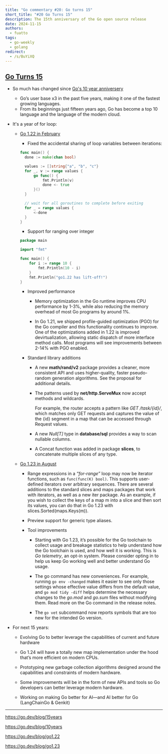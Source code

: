 ```yaml
---
title: "Go commentary #20: Go turns 15"
short_title: "#20 Go Turns 15"
description: The 15th anniversary of the Go open source release
date: 2024-11-15
authors:
  - fuatto
tags:
  - go-weekly
  - golang
redirect:
  - /s/BuYiXQ
---
```


## [Go Turns 15](https://go.dev/blog/15years)

- So much has changed since [Go's 10 year anniversery](https://go.dev/blog/10years)

  - Go’s user base x3 in the past five years, making it one of the fastest growing languages.
  - From its beginnings just fifteen years ago, Go has become a top 10 language and the language of the modern cloud.

- It's a year of for loop:

  - [Go 1.22 in February](https://go.dev/blog/go1.22)

    - Fixed the accidental sharing of loop variables between iterations:

    ```go
    func main() {
      done := make(chan bool)

      values := []string{"a", "b", "c"}
      for _, v := range values {
          go func() {
              fmt.Println(v)
              done <- true
          }()
      }

      // wait for all goroutines to complete before exiting
      for _ = range values {
          <-done
      }
    }
    ```

    - Support for ranging over integer

    ```go
    package main

    import "fmt"

    func main() {
        for i := range 10 {
            fmt.Println(10 - i)
        }
        fmt.Println("go1.22 has lift-off!")
    }
    ```

    - Improved performance

      - Memory optimization in the Go runtime improves CPU performance by 1-3%, while also reducing the memory overhead of most Go programs by around 1%.

      - In Go 1.21, we shipped profile-guided optimization (PGO) for the Go compiler and this functionality continues to improve. One of the optimizations added in 1.22 is improved devirtualization, allowing static dispatch of more interface method calls. Most programs will see improvements between 2-14% with PGO enabled.

    - Standard library additions

      - A new **math/rand/v2** package provides a cleaner, more consistent API and uses higher-quality, faster pseudo-random generation algorithms. See the proposal for additional details.

      - The patterns used by **net/http.ServeMux** now accept methods and wildcards.

        For example, the router accepts a pattern like _GET /task/{id}/_, which matches only GET requests and captures the value of the {id} segment in a map that can be accessed through Request values.

      - A new _Null[T]_ type in **database/sql** provides a way to scan nullable columns.

      - A Concat function was added in package **slices**, to concatenate multiple slices of any type.

  - [Go 1.23 in August](https://go.dev/blog/go1.23)

    - Range expressions in a _“for-range”_ loop may now be iterator functions, such as `func(func(K) bool)`. This supports user-defined iterators over arbitrary sequences. There are several additions to the standard slices and maps packages that work with iterators, as well as a new iter package. As an example, if you wish to collect the keys of a map m into a slice and then sort its values, you can do that in Go 1.23 with slices.Sorted(maps.Keys(m)).

    - Preview support for generic type aliases.

    - Tool improvements

      - Starting with Go 1.23, it’s possible for the Go toolchain to collect usage and breakage statistics to help understand how the Go toolchain is used, and how well it is working. This is _Go telemetry_, an opt-in system. Please consider opting in to help us keep Go working well and better understand Go usage.

      - The go command has new conveniences. For example, running `go env -changed` makes it easier to see only those settings whose effective value differs from the default value, and `go mod tidy -diff` helps determine the necessary changes to the _go.mod_ and _go.sum_ files without modifying them. Read more on the Go command in the release notes.
      - The `go vet` subcommand now reports symbols that are too new for the intended Go version.

- For next 15 years:

  - Evolving Go to better leverage the capabilities of current and future hardware

  - Go 1.24 will have a totally new map implementation under the hood that’s more efficient on modern CPUs.
  - Prototyping new garbage collection algorithms designed around the capabilities and constraints of modern hardware.

  - Some improvements will be in the form of new APIs and tools so Go developers can better leverage modern hardware.

  - Working on making Go better for AI—and AI better for Go (LangChainGo & Genkit)

---

https://go.dev/blog/15years

https://go.dev/blog/10years

https://go.dev/blog/go1.22

https://go.dev/blog/go1.23
